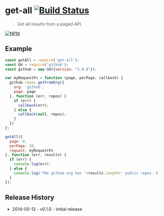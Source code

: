# get-all [![Build Status](https://secure.travis-ci.org/tkellen/node-get-all.png?branch=master)](http://travis-ci.org/tkellen/node-get-all)
> Get all results from a paged API.

[![NPM](https://nodei.co/npm/get-all.png)](https://nodei.co/npm/get-all/)

## Example
```js
const getAll = require('get-all');
const GH = require('github');
const github = new GH({version: "3.0.0"});

var myRequestFn = function (page, perPage, callback) {
  github.repos.getFromOrg({
    org: 'github',
    page: page
  }, function (err, repos) {
    if (err) {
      callback(err);
    } else {
      callback(null, repos);
    }
  })
};

getAll({
  page: 0,
  perPage: 30,
  request: myRequestFn
}, function (err, results) {
  if (err) {
    console.log(err);
  } else {
    console.log('The github org has '+results.length+' public repos.');
  }
});
```

## Release History

* 2014-05-12 - v0.1.0 - initial release
